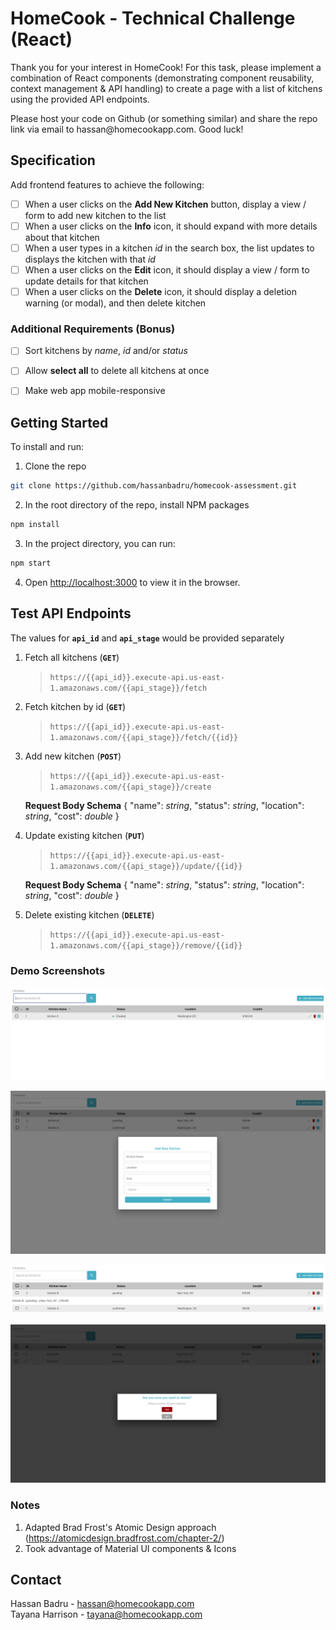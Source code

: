 



# HomeCook - Technical Challenge (React)

<p>
  <p>
    Thank you for your interest in HomeCook! For this task, please implement a combination of React components (demonstrating component reusability, context management & API handling) to create a page with a list of kitchens using the provided API endpoints.
  </p>

  <p>
    Please host your code on Github (or something similar) and share the repo link via email to hassan@homecookapp.com. Good luck!
  </p>

## Specification
Add frontend features to achieve the following:
- [ ] When a user clicks on the **Add New Kitchen** button, display a view / form to add new kitchen to the list
- [ ] When a user clicks on the **Info** icon, it should expand with more details about that kitchen
- [ ] When a user types in a kitchen *id* in the search box, the list updates to displays the kitchen with that *id*
- [ ] When a user clicks on the **Edit** icon, it should display a view / form to update details for that kitchen
- [ ] When a user clicks on the **Delete** icon, it should display a deletion warning (or modal), and then delete kitchen

### Additional Requirements (Bonus)
- [ ] Sort kitchens by *name*, *id* and/or *status*
- [ ] Allow **select all** to delete all kitchens at once
- [ ] Make web app mobile-responsive


## Getting Started
To install and run:

1. Clone the repo
```sh
git clone https://github.com/hassanbadru/homecook-assessment.git
```
2. In the root directory of the repo, install NPM packages
```sh
npm install
```
3. In the project directory, you can run:
```sh
npm start
```
4. Open [http://localhost:3000](http://localhost:3000) to view it in the browser.


## Test API Endpoints

The values for **`api_id`** and **`api_stage`** would be provided separately

 1. Fetch all kitchens (**`GET`**)
	> `https://{{api_id}}.execute-api.us-east-1.amazonaws.com/{{api_stage}}/fetch`

2. Fetch kitchen by id (**`GET`**)
	> `https://{{api_id}}.execute-api.us-east-1.amazonaws.com/{{api_stage}}/fetch/{{id}}`

3. Add new kitchen (**`POST`**)
	> `https://{{api_id}}.execute-api.us-east-1.amazonaws.com/{{api_stage}}/create`

	**Request Body Schema**
	{
	    "name": *string*,
	    "status": *string*,
	    "location": *string*,
	    "cost": *double*
	}

4. Update existing kitchen (**`PUT`**)
	> `https://{{api_id}}.execute-api.us-east-1.amazonaws.com/{{api_stage}}/update/{{id}}`

	**Request Body Schema**
	{
	    "name": *string*,
	    "status": *string*,
	    "location": *string*,
	    "cost": *double*
	}

5. Delete existing kitchen (**`DELETE`**)
	> `https://{{api_id}}.execute-api.us-east-1.amazonaws.com/{{api_stage}}/remove/{{id}}`





### Demo Screenshots

![Product Screen Shot - original][product-screenshot-original]

![Product Screen Shot - Add New Kitchen][product-screenshot-add-kitchen]

![Product Screen Shot - Kitchen Details][product-screenshot-kitchen-details]

![Product Screen Shot - Delete Kitchen][product-screenshot-delete-kitchen]


### Notes
1. Adapted Brad Frost's Atomic Design approach (https://atomicdesign.bradfrost.com/chapter-2/)
2. Took advantage of Material UI components & Icons


<!-- CONTACT -->
## Contact
Hassan Badru - hassan@homecookapp.com
<br />
Tayana Harrison - tayana@homecookapp.com
<br />


<!-- MARKDOWN LINKS & IMAGES -->
[product-screenshot-original]: public/original.png
[product-screenshot-add-kitchen]: public/add_new_kitchen.png
[product-screenshot-kitchen-details]: public/kitchen_details.png
[product-screenshot-delete-kitchen]: public/kitchen_deletion.png
